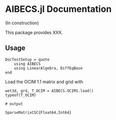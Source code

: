 # AIBECS.jl Documentation

(In construction)

This package provides XXX.


## Usage

```@meta
DocTestSetup = quote
    using AIBECS
    using LinearAlgebra, DiffEqBase
end
```

Load the OCIM 1.1 matrix and grid with 

```jldoctest usage
wet3d, grd, T_OCIM = AIBECS.OCIM1.load()
typeof(T_OCIM)

# output

SparseMatrixCSC{Float64,Int64}
```


